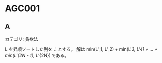 # AGC001

## A
カテゴリ: 貪欲法

L を昇順ソートした列を L' とする。
解は min(L'_1, L'_2) + min(L'_3, L'_4) + ... + min(L'_{2N - 1}, L'_{2N}) である。
